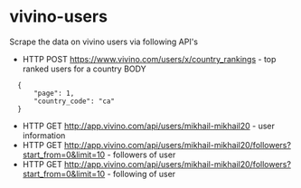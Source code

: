 # vivino-users

Scrape the data on vivino users via following API's
- HTTP POST https://www.vivino.com/users/x/country_rankings - top ranked users for a country
BODY
```
  {
      "page": 1,
      "country_code": "ca"
  }
```
- HTTP GET http://app.vivino.com/api/users/mikhail-mikhail20 - user information
- HTTP GET http://app.vivino.com/api/users/mikhail-mikhail20/followers?start_from=0&limit=10 - followers of user 
- HTTP GET http://app.vivino.com/api/users/mikhail-mikhail20/followers?start_from=0&limit=10 - following of user 
